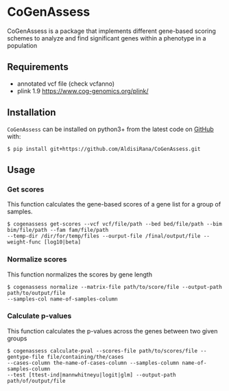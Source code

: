 # CoGenAssess

CoGenAssess is a package that implements different gene-based scoring schemes to analyze and find significant genes 
within a phenotype in a population

## Requirements
* annotated vcf file (check vcfanno)
* plink 1.9 https://www.cog-genomics.org/plink/


## Installation
``CoGenAssess`` can be installed on python3+ from the latest code on [GitHub](https://github.com/AldisiRana/CoGenAssess) with:

    $ pip install git+https://github.com/AldisiRana/CoGenAssess.git

## Usage

### Get scores
This function calculates the gene-based scores of a gene list for a group of samples.

    $ cogenassess get-scores --vcf vcf/file/path --bed bed/file/path --bim bim/file/path --fam fam/file/path 
    --temp-dir /dir/for/temp/files --ourput-file /final/output/file --weight-func [log10|beta] 


### Normalize scores
This function normalizes the scores by gene length

    $ cogenassess normalize --matrix-file path/to/score/file --output-path path/to/output/file 
    --samples-col name-of-samples-column


### Calculate p-values
This function calculates the p-values across the genes between two given groups

    $ cogenassess calculate-pval --scores-file path/to/scores/file --gentype-file file/containing/the/cases 
    --cases-column the-name-of-cases-column --samples-column name-of-samples-column 
    --test [ttest-ind|mannwhitneyu|logit|glm] --output-path path/of/output/file
